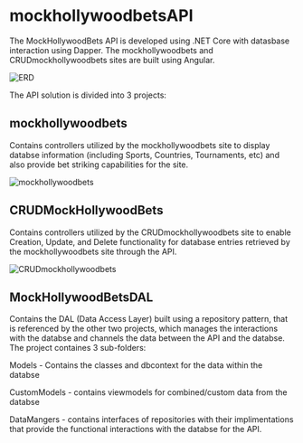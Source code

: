 # mockhollywoodbetsAPI

The MockHollywoodBets API is developed using .NET Core with datasbase interaction using Dapper. The mockhollywoodbets and CRUDmockhollywoodbets sites are built using Angular.

![ERD](https://user-images.githubusercontent.com/57814467/88640746-975c6580-d0be-11ea-8bc0-561fe13e0006.png)

The API solution is divided into 3 projects:

## mockhollywoodbets

Contains controllers utilized by the mockhollywoodbets site to display databse information (including Sports, Countries, Tournaments, etc) and also provide bet striking capabilities for the site.

![mockhollywoodbets](https://user-images.githubusercontent.com/57814467/88643573-27e87500-d0c2-11ea-976e-ef7ab1f0b23d.PNG)

## CRUDMockHollywoodBets

Contains controllers utilized by the CRUDmockhollywoodbets site to enable Creation, Update, and Delete functionality for database entries retrieved by the mockhollywoodbets site through the API.

![CRUDmockhollywoodbets](https://user-images.githubusercontent.com/57814467/88645888-eb6a4880-d0c4-11ea-9fae-175741297202.PNG)

## MockHollywoodBetsDAL

Contains the DAL (Data Access Layer) built using a repository pattern, that is referenced by the other two projects, which manages the interactions with the databse and channels the data between the API and the databse. The project containes 3 sub-folders:

Models - Contains the classes and dbcontext for the data within the databse

CustomModels - contains viewmodels for combined/custom data from the databse

DataMangers - contains interfaces of repositories with their implimentations that provide the functional interactions with the databse for the API.
